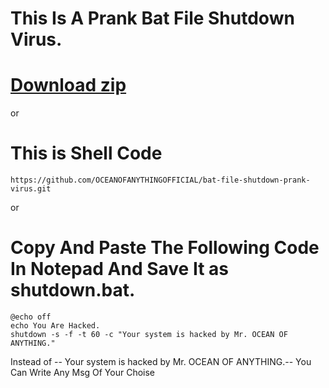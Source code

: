 # This Is A Prank Bat File Shutdown Virus.


# [Download zip](https://github.com/OCEANOFANYTHINGOFFICIAL/bat-file-shutdown-prank-virus/archive/refs/heads/main.zip)


or


# This is Shell Code
```
https://github.com/OCEANOFANYTHINGOFFICIAL/bat-file-shutdown-prank-virus.git
```

or

# Copy And Paste The Following Code In Notepad And Save It as shutdown.bat.
```
@echo off
echo You Are Hacked.
shutdown -s -f -t 60 -c "Your system is hacked by Mr. OCEAN OF ANYTHING."
```

Instead of -- Your system is hacked by Mr. OCEAN OF ANYTHING.-- You Can Write Any Msg Of Your Choise
